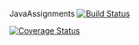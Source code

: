 JavaAssignments [![Build Status](https://travis-ci.org/MeikTranel/JavaAssignments.svg?branch=master)](https://travis-ci.org/MeikTranel/JavaAssignments)


[![Coverage Status](https://coveralls.io/repos/github/MeikTranel/JavaAssignments/badge.svg?branch=master)](https://coveralls.io/github/MeikTranel/JavaAssignments?branch=master)
